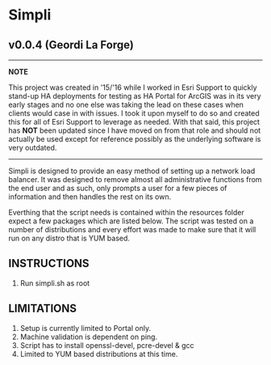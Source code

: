 # Simpli
## v0.0.4 (Geordi La Forge) 
-------------------------------------------

**NOTE**

This project was created in '15/'16 while I worked in Esri Support to quickly stand-up HA deployments for testing as HA Portal for ArcGIS was in its very early stages and no one else was taking the lead on these cases when clients would case in with issues. I took it upon myself to do so and created this for all of Esri Support to leverage as needed. With that said, this project has **NOT** been updated since I have moved on from that role and should not actually be used except for reference possibly as the underlying software is very outdated.


-------------------------------------------
Simpli is designed to provide an easy method of setting up a network load balancer. It was
designed to remove almost all administrative functions from the end user and as such, only prompts
a user for a few pieces of information and then handles the rest on its own.

Everthing that the script needs is contained within the resources folder expect a few packages
which are listed below. The script was tested on a number of distributions and every effort
was made to make sure that it will run on any distro that is YUM based.


INSTRUCTIONS 
------------------------------------------- 
1. Run simpli.sh as root

  
LIMITATIONS 
------------------------------------------- 
1. Setup is currently limited to Portal only.
2. Machine validation is dependent on ping.
3. Script has to install openssl-devel, pcre-devel & gcc
4. Limited to YUM based distributions at this time.
